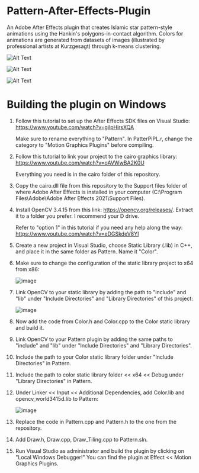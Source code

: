 # Pattern-After-Effects-Plugin
An Adobe After Effects plugin that creates Islamic star pattern-style animations using the Hankin's polygons-in-contact algorithm. Colors for animations are generated from 
datasets of images (illustrated by professional artists at Kurzgesagt) through k-means clustering.

![Alt Text](https://github.com/nithishakumar/Pattern-After-Effects-Plugin/blob/main/animations/animation%201.gif)

![Alt Text](https://github.com/nithishakumar/Pattern-After-Effects-Plugin/blob/main/animations/animation%202.gif)

![Alt Text](https://github.com/nithishakumar/Pattern-After-Effects-Plugin/blob/main/animations/animation%203.gif)

# Building the plugin on Windows

1. Follow this tutorial to set up the After Effects SDK files on Visual Studio: https://www.youtube.com/watch?v=gilpHirsXQA 
   
   Make sure to rename everything to "Pattern". In PatterPiPL.r, change the category to "Motion Graphics Plugins" before compiling.
2. Follow this tutorial to link your project to the cairo graphics library: https://www.youtube.com/watch?v=oAVWwBA2K0U
   
   Everything you need is in the cairo folder of this repository. 
3. Copy the cairo.dll file from this repository to the Support files folder of where Adobe After Effects is installed in your computer 
   (C:\Program Files\Adobe\Adobe After Effects 2021\Support Files).
4. Install OpenCV 3.4.15 from this link: https://opencv.org/releases/. Extract it to a folder you prefer. I recommend your D drive.                                
   
   Refer to "option 1" in this tutorial if you need any help along the way: https://www.youtube.com/watch?v=eDGSkdeV8YI
5. Create a new project in Visual Studio, choose Static Library (.lib) in C++, and place it in the same folder as Pattern. Name it "Color".
6. Make sure to change the configuration of the static library project to x64 from x86:
   
   ![image](https://user-images.githubusercontent.com/73742037/131928290-43f029dd-4664-464e-a667-45537e956981.png)
   
7. Link OpenCV to your static library by adding the path to "include" and "lib" under "Include Directories" and "Library Directories" of this project:
  
   ![image](https://user-images.githubusercontent.com/73742037/131928183-cc8f2460-4463-458e-a5b2-896720664aef.png)
   
8. Now add the code from Color.h and Color.cpp to the Color static library and build it.
9. Link OpenCV to your Pattern plugin by adding the same paths to "include" and "lib" under "Include Directories" and "Library Directories".
10. Include the path to your Color static library folder under "Include Directories" in Pattern.
11. Include the path to color static library folder << x64 << Debug under "Library Directories" in Pattern.
12. Under Linker << Input << Additional Dependencies, add Color.lib and opencv_world3415d.lib to Pattern:

    ![image](https://user-images.githubusercontent.com/73742037/131928785-24106084-5601-4038-884b-53f7e1b44c41.png)
    
13. Replace the code in Pattern.cpp and Pattern.h to the one from the repository.
14. Add Draw.h, Draw.cpp, Draw_Tiling.cpp to Pattern.sln.
15. Run Visual Studio as administrator and build the plugin by clicking on "Local Windows Debugger!" You can find the plugin at Effect << Motion Graphics Plugins.
